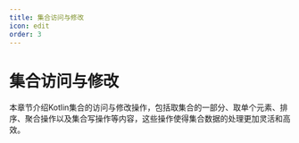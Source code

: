 ```yaml
---
title: 集合访问与修改
icon: edit
order: 3
---
```


# 集合访问与修改

本章节介绍Kotlin集合的访问与修改操作，包括取集合的一部分、取单个元素、排序、聚合操作以及集合写操作等内容，这些操作使得集合数据的处理更加灵活和高效。
